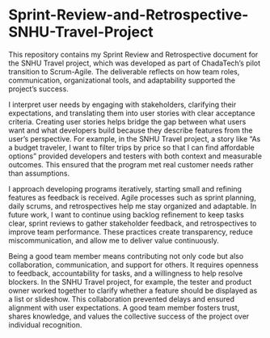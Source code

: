 # Sprint-Review-and-Retrospective-SNHU-Travel-Project
This repository contains my Sprint Review and Retrospective document for the SNHU Travel project, which was developed as part of ChadaTech’s pilot transition to Scrum-Agile. The deliverable reflects on how team roles, communication, organizational tools, and adaptability supported the project’s success.

I interpret user needs by engaging with stakeholders, clarifying their expectations, and translating them into user stories with clear acceptance criteria. Creating user stories helps bridge the gap between what users want and what developers build because they describe features from the user’s perspective. For example, in the SNHU Travel project, a story like “As a budget traveler, I want to filter trips by price so that I can find affordable options” provided developers and testers with both context and measurable outcomes. This ensured that the program met real customer needs rather than assumptions.

I approach developing programs iteratively, starting small and refining features as feedback is received. Agile processes such as sprint planning, daily scrums, and retrospectives help me stay organized and adaptable. In future work, I want to continue using backlog refinement to keep tasks clear, sprint reviews to gather stakeholder feedback, and retrospectives to improve team performance. These practices create transparency, reduce miscommunication, and allow me to deliver value continuously.

Being a good team member means contributing not only code but also collaboration, communication, and support for others. It requires openness to feedback, accountability for tasks, and a willingness to help resolve blockers. In the SNHU Travel project, for example, the tester and product owner worked together to clarify whether a feature should be displayed as a list or slideshow. This collaboration prevented delays and ensured alignment with user expectations. A good team member fosters trust, shares knowledge, and values the collective success of the project over individual recognition.

